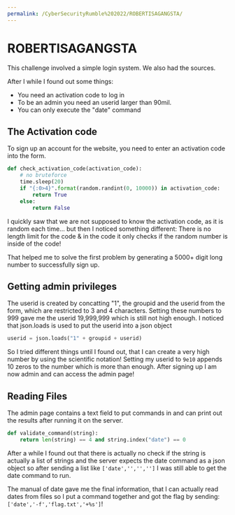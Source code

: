 ```yaml
---
permalink: /CyberSecurityRumble%202022/ROBERTISAGANGSTA/
---
```


# ROBERTISAGANGSTA

This challenge involved a simple login system. We also had the sources.

After I while I found out some things:

- You need an activation code to log in
- To be an admin you need an userid larger than 90mil.
- You can only execute the "date" command

## The Activation code

To sign up an account for the website, you need to enter an activation code into the form. 

```py
def check_activation_code(activation_code):
    # no bruteforce
    time.sleep(20)
    if "{:0>4}".format(random.randint(0, 10000)) in activation_code:
        return True
    else:
        return False
```

I quickly saw that we are not supposed to know the activation code, as it is random each time... but then I noticed something different: There is no length limit for the code & in the code it only checks if the random number is inside of the code!

That helped me to solve the first problem by generating a 5000+ digit long number to successfully sign up.

## Getting admin privileges

The userid is created by concatting "1", the groupid and the userid from the form, which are restricted to 3 and 4 characters. Setting these numbers to 999 gave me the userid 19,999,999 which is still not high enough. I noticed that json.loads is used to put the userid into a json object

```py
userid = json.loads("1" + groupid + userid)
```

So I tried different things until I found out, that I can create a very high number by using the scientific notation! Setting my userid to `9e10` appends 10 zeros to the number which is more than enough. After signing up I am now admin and can access the admin page!

## Reading Files

The admin page contains a text field to put commands in and can print out the results after running it on the server.

```py
def validate_command(string):
    return len(string) == 4 and string.index("date") == 0
```

After a while I found out that there is actually no check if the string is actually a list of strings and the server expects the date command as a json object so after sending a list like `['date','','','']` I was still able to get the date command to run.

The manual of date gave me the final information, that I can actually read dates from files so I put a command together and got the flag by sending: `['date','-f','flag.txt','+%s']`!